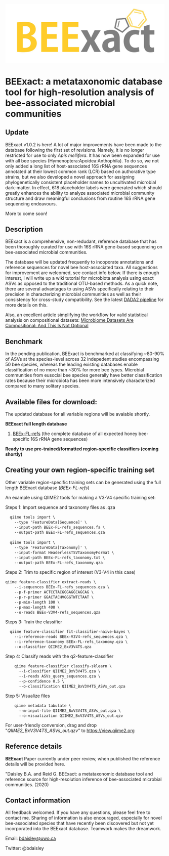 <p align="center"><img src="https://github.com/bdaisley/BEExact/blob/master/BEExact_logo.jpg" width="700"></p>

# BEExact: a metataxonomic database tool for high-resolution analysis of bee-associated microbial communities

## Update 

BEExact v1.0.2 is here! A lot of major improvements have been made to the database following the first set of revisions. Namely, it is no longer restricted for use to only <i>Apis mellifera</i>. It has now been expanded for use with all bee species (Hymenoptera:Apoidea:Anthophila). To do so, we not only added a long list of host-associated 16S rRNA gene sequences annotated at their lowest common rank (LCR) based on authorative type strains, but we also developed a novel approach for assigning phylogenetically consistent placeholder names to uncultivated microbial dark-matter. In effect, 618 placeholder labels were generated which should greatly enhances the ability to analyze associated microbial community structure and draw meaningful conclusions from routine 16S rRNA gene sequencing endeavours. 

More to come soon!


## Description

BEExact is a comprehensive, non-redudant, reference database that has been thoroughly curated for use with 16S rRNA gene-based sequencing on bee-associated microbial communities. 

The database will be updated frequently to incoporate annotations and reference sequences for novel bee host-associated taxa. All suggestions for improvement are welcomed, see contact info below. If there is enough interest, I will write up a wiki tutorial for microbiota analysis using exact ASVs as opposed to the traditional OTU-based methods. As a quick note, there are several advantages to using ASVs specifically relating to their precision in characterizing microbial communities as well as their consistency for cross-study compatibility. See the latest [DADA2 pipeline](https://benjjneb.github.io/dada2/tutorial.html) for more details on this. 

Also, an excellent article simplifying the workflow for valid statistical analysis on compositional datasets: [Microbiome Datasets Are Compositional: And This Is Not Optional](https://www.frontiersin.org/articles/10.3389/fmicb.2017.02224/full)


## Benchmark
In the pending publication, BEExact is benchmarked at classifying ~80-90% of ASVs at the species-level across 32 indepedent studies encompassing 50 bee species, whereas the leading existing databases enable classification of no more than ~30% for more bee types. Microbial communities from eusocial bee species generally have better classification rates because their microbiota has been more intensively characterized compared to many solitary species.

## Available  files for download:

The updated database for all variable regions will be avaiable shortly.


<b>BEExact full length database</b>
1. [BEEx-FL-refs](https://github.com/bdaisley/BEExact/blob/master/Datasets/BEEx-FL-refs.zip) (the complete database of all expected honey bee-specific 16S rRNA gene sequences)

<b>Ready to use pre-trained/formatted region-specific classifiers (coming shortly)</b>


## Creating your own region-specific training set
Other variable region-specific training sets can be generated using the full length BEExact database (<i>BEEx-FL-refs</i>)

An example using QIIME2 tools for making a V3-V4 specific training set:

Steps 1: Import sequence and taxonomy files as .qza 
```
  qiime tools import \
    --type 'FeatureData[Sequence]' \
    --input-path BEEx-FL-refs_sequences.fa \
    --output-path BEEx-FL-refs_sequences.qza

  qiime tools import \
    --type 'FeatureData[Taxonomy]' \
    --input-format HeaderlessTSVTaxonomyFormat \
    --input-path BEEx-FL-refs_taxonomy.txt \
    --output-path BEEx-FL-refs_taxonomy.qza
```

Steps 2: Trim to specific region of interest (V3-V4 in this case)

```
qiime feature-classifier extract-reads \
    --i-sequences BEEx-FL-refs_sequences.qza \
    --p-f-primer ACTCCTACGGGAGGCAGCAG \
    --p-r-primer GGACTACHVGGGTWTCTAAT \
    --p-min-length 100 \
    --p-max-length 400 \
    --o-reads BEEx-V3V4-refs_sequences.qza
```

Steps 3: Train the classifier
```
  qiime feature-classifier fit-classifier-naive-bayes \
    --i-reference-reads BEEx-V3V4-refs_sequences.qza \
    --i-reference-taxonomy BEEx-FL-refs_taxonomy.qza \
    --o-classifier QIIME2_BxV3V4TS.qza
```

Step 4: Classify reads with the q2-feature-classifier
```
    qiime feature-classifier classify-sklearn \
      --i-classifier QIIME2_BxV3V4TS.qza \
      --i-reads ASVs_query_sequences.qza \
      --p-confidence 0.5 \
      --o-classification QIIME2_BxV3V4TS_ASVs_out.qza
```


Step 5: Visualize files
```
    qiime metadata tabulate \
      --m-input-file QIIME2_BxV3V4TS_ASVs_out.qza \
      --o-visualization QIIME2_BxV3V4TS_ASVs_out.qzv
```

For user-friendly conversion, drag and drop "<i>QIIME2_BxV3V4TS_ASVs_out.qzv</i>" to https://view.qiime2.org


## Reference details

<b>BEExact </b>
Paper currently under peer review, when published the reference details will be provided here.

"Daisley B.A. and Reid G. BEExact: a metataxonomic database tool and reference source for high-resolution inference of bee-associated microbial communities. (2020)


## Contact information

All feedback welcomed. If you have any questions, please feel free to contact me. Sharing of information is also encouraged, especially for novel bee-associated species that have recently been discovered but not yet incorporated into the BEExact database. Teamwork makes the dreamwork.

Email:          bdaisley@uwo.ca

Twitter:        @bdaisley
